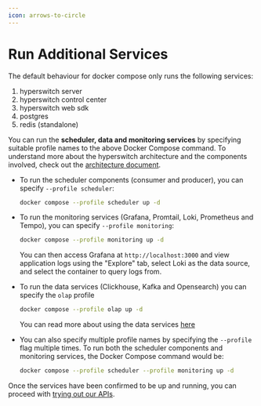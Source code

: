 ```yaml
---
icon: arrows-to-circle
---
```


# Run Additional Services

The default behaviour for docker compose only runs the following services:

1. hyperswitch server
2. hyperswitch control center
3. hyperswitch web sdk
4. postgres
5. redis (standalone)

You can run the **scheduler, data and monitoring services** by specifying suitable profile names to the above Docker Compose command. To understand more about the hyperswitch architecture and the components involved, check out the [architecture document](https://github.com/juspay/hyperswitch/blob/main/docs/architecture.md).

*   To run the scheduler components (consumer and producer), you can specify `--profile scheduler`:

    ```bash
    docker compose --profile scheduler up -d
    ```
*   To run the monitoring services (Grafana, Promtail, Loki, Prometheus and Tempo), you can specify `--profile monitoring`:

    ```bash
    docker compose --profile monitoring up -d
    ```

    You can then access Grafana at `http://localhost:3000` and view application logs using the "Explore" tab, select Loki as the data source, and select the container to query logs from.
*   To run the data services (Clickhouse, Kafka and Opensearch) you can specify the `olap` profile

    ```bash
    docker compose --profile olap up -d
    ```

    You can read more about using the data services [here](https://github.com/juspay/hyperswitch/blob/main/crates/analytics/docs/README.md)
*   You can also specify multiple profile names by specifying the `--profile` flag multiple times. To run both the scheduler components and monitoring services, the Docker Compose command would be:

    ```bash
    docker compose --profile scheduler --profile monitoring up -d
    ```

Once the services have been confirmed to be up and running, you can proceed with [trying out our APIs](run-additional-services.md#try-out-our-apis).
